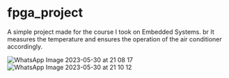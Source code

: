 # fpga_project

A simple project made for the course I took on Embedded Systems. br
It measures the temperature and ensures the operation of the air conditioner accordingly.


![WhatsApp Image 2023-05-30 at 21 08 17](https://github.com/AliKiraz/FPGAKlima/assets/71134074/d47f3d62-8ccd-4a66-b5db-23bfd09e31dd)
![WhatsApp Image 2023-05-30 at 21 10 12](https://github.com/AliKiraz/FPGAKlima/assets/71134074/513b39cf-18ff-492d-ae13-3553138abb20)
